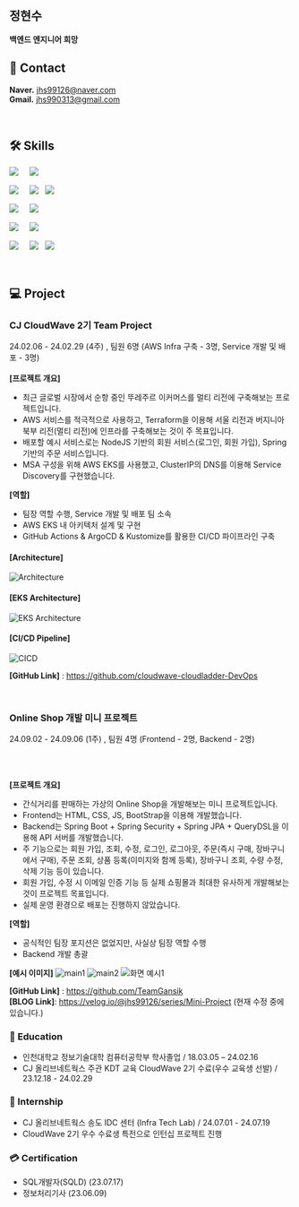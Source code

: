 ## 정현수
**백엔드 엔지니어 희망**
&nbsp;  


## 📧 Contact
**Naver.** jhs99126@naver.com        
**Gmail.** jhs990313@gmail.com   

&nbsp;

## 🛠️ Skills  

<img src="https://img.shields.io/badge/Languate-848484"/>&nbsp;&nbsp;&nbsp;&nbsp; 
<img src="https://img.shields.io/badge/Java-007396?style=flat-square&logo=java&logoColor=white"/>  

<img src="https://img.shields.io/badge/Web-Backend-848484"/>&nbsp;&nbsp;&nbsp;&nbsp; 
<img src="https://img.shields.io/badge/Spring-6DB33F?style=flat-square&logo=spring&logoColor=white"/> &nbsp; <img src="https://img.shields.io/badge/Spring%20Boot-6DB33F?style=flat-square&logo=springboot&logoColor=white">  

<img src="https://img.shields.io/badge/DataBase-848484"/>&nbsp;&nbsp;&nbsp;&nbsp; 
<img src="https://img.shields.io/badge/MySQL-4479A1?style=flat-square&logo=mysql&logoColor=white"/>

<img src="https://img.shields.io/badge/Cloud-848484"/>&nbsp;&nbsp;&nbsp;&nbsp;
<img src="https://img.shields.io/badge/AWS-232F3E?style=flat-square&logo=amazonaws&logoColor=white"/>

<img src="https://img.shields.io/badge/Container Orchestration-848484"/>&nbsp;&nbsp;&nbsp;&nbsp;  <img src="https://img.shields.io/badge/Docker-2496ED?style=flat-square&logo=docker&logoColor=white">&nbsp;&nbsp; 
<img src="https://img.shields.io/badge/Kubernetes-326CE5?style=flat-square&logo=kubernetes&logoColor=white">

<br>
  
## 💻 Project

### CJ CloudWave 2기 Team Project 
24.02.06 - 24.02.29 (4주) , 팀원 6명 (AWS Infra 구축 - 3명, Service 개발 및 배포 - 3명) 
<br>
<br>
**[프로젝트 개요]**
- 최근 글로벌 시장에서 순항 중인 뚜레주르 이커머스를 멀티 리전에 구축해보는 프로젝트입니다.
- AWS 서비스를 적극적으로 사용하고, Terraform을 이용해 서울 리전과 버지니아 북부 리전(멀티 리전)에 인프라를 구축해보는 것이 주 목표입니다.
- 배포할 예시 서비스로는 NodeJS 기반의 회원 서비스(로그인, 회원 가입), Spring 기반의 주문 서비스입니다.
- MSA 구성을 위해 AWS EKS를 사용했고, ClusterIP의 DNS를 이용해 Service Discovery를 구현했습니다.

**[역할]**
- 팀장 역할 수행, Service 개발 및 배포 팀 소속
- AWS EKS 내 아키텍처 설계 및 구현
- GitHub Actions & ArgoCD & Kustomize를 활용한 CI/CD 파이프라인 구축

#### **[Architecture]**
![Architecture](https://github.com/user-attachments/assets/19bbe38c-6a64-4460-a7aa-30ea1619be74)

#### **[EKS Architecture]**
![EKS Architecture](https://github.com/user-attachments/assets/01f15585-5c2b-46d7-baa1-8b9e97f2164f)

#### **[CI/CD Pipeline]**
![CICD](https://github.com/user-attachments/assets/2313b2df-ff10-408f-a545-dfc248fc1feb)


**[GitHub Link]** : https://github.com/cloudwave-cloudladder-DevOps


&nbsp;  

### Online Shop 개발 미니 프로젝트 
24.09.02 - 24.09.06 (1주) , 팀원 4명 (Frontend - 2명, Backend - 2명) 

<br>
<br>

**[프로젝트 개요]**
- 간식거리를 판매하는 가상의 Online Shop을 개발해보는 미니 프로젝트입니다.
- Frontend는 HTML, CSS, JS, BootStrap을 이용해 개발했습니다.
- Backend는 Spring Boot + Spring Security + Spring JPA + QueryDSL을 이용해 API 서버를 개발했습니다.
- 주 기능으로는 회원 가입, 조회, 수정, 로그인, 로그아웃, 주문(즉시 구매, 장바구니에서 구매), 주문 조회, 상품 등록(이미지와 함께 등록), 장바구니 조회, 수량 수정, 삭제 기능 등이 있습니다.
- 회원 가입, 수정 시 이메일 인증 기능 등 실제 쇼핑몰과 최대한 유사하게 개발해보는 것이 프로젝트 목표입니다.
- 실제 운영 환경으로 배포는 진행하지 않았습니다.

**[역할]**
- 공식적인 팀장 포지션은 없었지만, 사실상 팀장 역할 수행
- Backend 개발 총괄

**[예시 이미지]**
![main1](https://github.com/user-attachments/assets/123eefcf-4a04-4c3d-ad5d-fc4f8a7688d6)
![main2](https://github.com/user-attachments/assets/5fd14253-f4a2-45f6-b400-3f63cfb80dfc)
![화면 예시1](https://github.com/user-attachments/assets/70223615-8cc8-4a8d-a7f5-3658faca71a8)

**[GitHub Link]** : https://github.com/TeamGansik
<br>
**[BLOG Link]**: https://velog.io/@jhs99126/series/Mini-Project  (현재 수정 중에 있습니다.)
&nbsp;  


### 📙 Education
- 인천대학교 정보기술대학 컴퓨터공학부 학사졸업  / 18.03.05 – 24.02.16
- CJ 올리브네트웍스 주관 KDT 교육 CloudWave 2기 수료(우수 교육생 선발) / 23.12.18 - 24.02.29


### 💼 Internship
- CJ 올리브네트웍스 송도 IDC 센터 (Infra Tech Lab) / 24.07.01 - 24.07.19
- CloudWave 2기 우수 수료생 특전으로 인턴십 프로젝트 진행

### 💳 Certification
- SQL개발자(SQLD) (23.07.17)
- 정보처리기사 (23.06.09)



